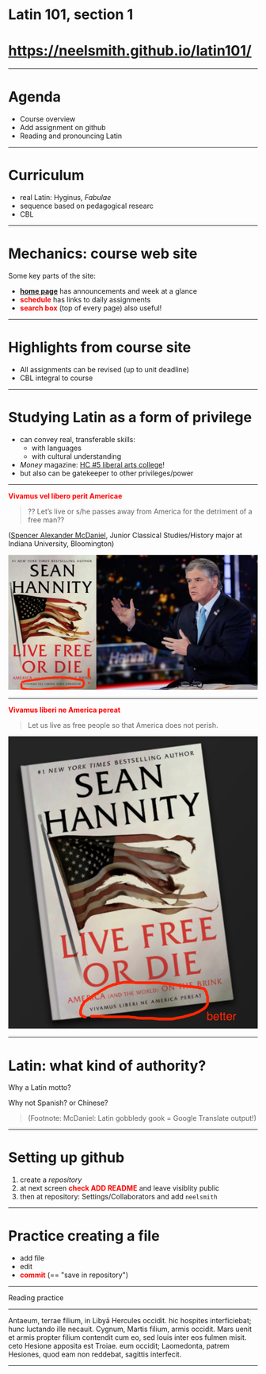 <style >
h1 {
  font-size: 200%;
}
</style>
# Latin 101, section 1

# <https://neelsmith.github.io/latin101/>

---


# Agenda


- Course overview
- Add assignment on github
- Reading and pronouncing Latin

---

# Curriculum

- real Latin: Hyginus, *Fabulae*
- sequence based on pedagogical researc
- CBL


--- 

# Mechanics: course web site

Some key parts of the site:

- **[home page](https://neelsmith.github.io/latin101/)** has announcements and week at a glance
- **schedule** has links to daily assignments
- **search box** (top of every page)  also useful!

---


# Highlights from course site

- All assignments can be revised (up to unit deadline)
- CBL integral to course


---

# Studying Latin as a form of privilege

-  can convey real, transferable skills:
    - with languages
    - with cultural understanding
- *Money* magazine: [HC #5 liberal arts college](https://news.holycross.edu/blog/2022/08/09/money-magazine-ranks-holy-cross-no-5-among-best-liberal-arts-colleges-in-the-nation/)!  
- but also can be gatekeeper to other privileges/power


---

**Vivamus vel libero perit Americae**

> ?? Let’s live or s/he passes away from America for the detriment of a free man??

([Spencer Alexander McDaniel](https://talesoftimesforgotten.com/2020/05/16/sean-hannity-does-not-know-latin/), Junior Classical Studies/History major at Indiana University, Bloomington)

![bg left width: 100%](imgs/hannity-v1.png)


<style scoped>
  strong {
    color: red;
  }
</style>

---

**Vivamus liberi ne America pereat**

> Let us live as free people so that America does not perish.

![bg right width: 100%](imgs/hannity-v2.png)


<style scoped>
  strong {
    color: red;
  }
</style>

---


# Latin: what kind of authority?

Why a Latin motto?

Why not Spanish?  or Chinese?

> (Footnote: McDaniel: Latin gobbledy gook = Google Translate output!)

---

# Setting up github

1. create a *repository*
2. at next screen **check ADD README** and leave visiblity public
3.  then at repository: Settings/Collaborators and add `neelsmith`

---

# Practice creating a file

- add file
- edit 
- **commit** (== "save in repository")



---


Reading practice

---

Antaeum, terrae filium, in Libyā Hercules occidit. hic hospites interficiebat; hunc luctando ille necauit. Cygnum, Martis filium, armis occidit. Mars uenit et armis propter filium contendit cum eo, sed Iouis inter eos fulmen misit. ceto Hesione apposita est Troiae. eum occidit; Laomedonta, patrem Hesiones, quod eam non reddebat, sagittis interfecit.

--- 